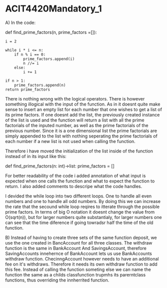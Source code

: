 # ACIT4420Mandatory_1

A)
In the code:


def find_prime_factors(n, prime_factors =[]):

    i = 2
    
    while i * i <= n:
        if n % i == 0:
            prime_factors.append(i)
            n //= i
        else:
            i += 1
    
    if n > 1:
        prime_factors.append(n)     
    return prime_factors

There is nothing wrong with the logical operators.
There is however something illogical with the input of the function. 
As in it doesnt quite make sense to insert an empty list for each
number that one wishes to get a list of its prime factors. If one 
doesnt add the list, the previously created instance of the list is 
used and the function will return a list with all the prime factorials 
of the inputed number, as well as the prime factorials of the previous 
number. Since it is a one dimensional list the prime factorials are
simply appended to the list with nothing seperating the prime factorials
of each number if a new list is not used when calling the function.

Therefore i have moved the initialization of the list inside of the function 
instead of in its input like this:

def find_prime_factors(n: int)->list:
    prime_factors = []

For better readability of the code i added annotation of what input is expected
when one calls the function and what to expect the function to return. I also added
comments to descripe what the code handles.

I devided the while loop into two different loops. One to handle all even numbers and 
one to handle all odd numbers. By doing this we can increase the rate that the 
secound while loop reqires to itterate through the possible prime factors.
In terms of big O notation it doesnt change the value from O(sqrt(n)), but for larger 
numbers quite substantialy, for larger numbers one can see that the time diference if
going towradsr half the time of the old function. 




B)
Instead of having to create three sets of the same function deposit, we use the one
created in BancAccount for all three classes. The withdraw function is the same in
BankAccount And SavingsAccount, therefore SavingAccounts innehernce of BankAccount 
lets us use BankAccounts withdraw function. ChecinngAccount however needs to have 
an additional fee on it's withdraws. Therefore it needs its own withdraw function
to add this fee. Instead of calling the function someting  else we can name the 
function the same as a childs classfunction trupmhs its parerntclass functions,
thus overriding the innherrited function.

